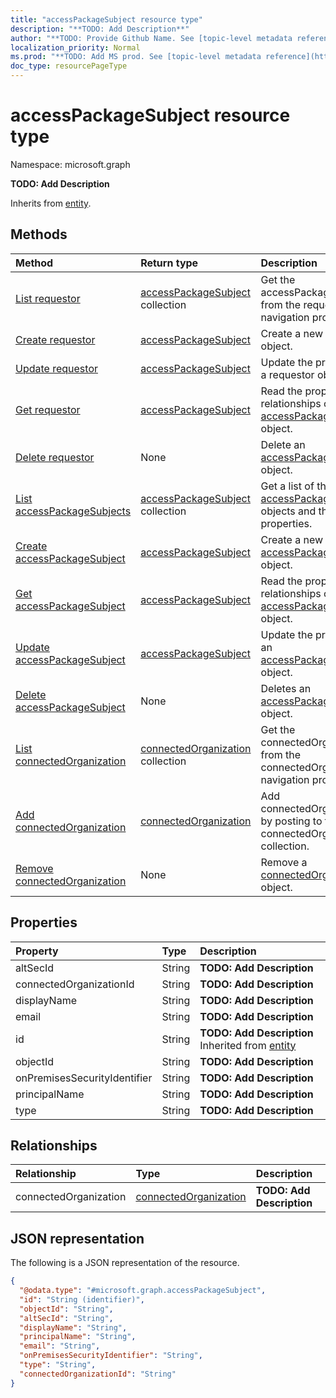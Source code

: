 ```yaml
---
title: "accessPackageSubject resource type"
description: "**TODO: Add Description**"
author: "**TODO: Provide Github Name. See [topic-level metadata reference](https://msgo.azurewebsites.net/add/document/guidelines/metadata.html#topic-level-metadata)**"
localization_priority: Normal
ms.prod: "**TODO: Add MS prod. See [topic-level metadata reference](https://msgo.azurewebsites.net/add/document/guidelines/metadata.html#topic-level-metadata)**"
doc_type: resourcePageType
---
```


# accessPackageSubject resource type

Namespace: microsoft.graph

**TODO: Add Description**


Inherits from [entity](../resources/entity.md).

## Methods
|Method|Return type|Description|
|:---|:---|:---|
|[List requestor](../api/accesspackageassignmentrequest-list-requestor.md)|[accessPackageSubject](../resources/accesspackagesubject.md) collection|Get the accessPackageSubjects from the requestor navigation property.|
|[Create requestor](../api/accesspackageassignmentrequest-post-requestor.md)|[accessPackageSubject](../resources/accesspackagesubject.md)|Create a new requestor object.|
|[Update requestor](../api/accesspackageassignmentrequest-update-requestor.md)|[accessPackageSubject](../resources/accesspackagesubject.md)|Update the properties of a requestor object.|
|[Get requestor](../api/accesspackageassignmentrequest-get-accesspackagesubject.md)|[accessPackageSubject](../resources/accesspackagesubject.md)|Read the properties and relationships of an [accessPackageSubject](../resources/accesspackagesubject.md) object.|
|[Delete requestor](../api/accesspackageassignmentrequest-delete-requestor.md)|None|Delete an [accessPackageSubject](../resources/accesspackagesubject.md) object.|
|[List accessPackageSubjects](../api/accesspackagesubject-list.md)|[accessPackageSubject](../resources/accesspackagesubject.md) collection|Get a list of the [accessPackageSubject](../resources/accesspackagesubject.md) objects and their properties.|
|[Create accessPackageSubject](../api/accesspackagesubject-create.md)|[accessPackageSubject](../resources/accesspackagesubject.md)|Create a new [accessPackageSubject](../resources/accesspackagesubject.md) object.|
|[Get accessPackageSubject](../api/accesspackagesubject-get.md)|[accessPackageSubject](../resources/accesspackagesubject.md)|Read the properties and relationships of an [accessPackageSubject](../resources/accesspackagesubject.md) object.|
|[Update accessPackageSubject](../api/accesspackagesubject-update.md)|[accessPackageSubject](../resources/accesspackagesubject.md)|Update the properties of an [accessPackageSubject](../resources/accesspackagesubject.md) object.|
|[Delete accessPackageSubject](../api/accesspackagesubject-delete.md)|None|Deletes an [accessPackageSubject](../resources/accesspackagesubject.md) object.|
|[List connectedOrganization](../api/accesspackagesubject-list-connectedorganization.md)|[connectedOrganization](../resources/connectedorganization.md) collection|Get the connectedOrganizations from the connectedOrganization navigation property.|
|[Add connectedOrganization](../api/accesspackagesubject-post-connectedorganization.md)|[connectedOrganization](../resources/connectedorganization.md)|Add connectedOrganization by posting to the connectedOrganization collection.|
|[Remove connectedOrganization](../api/accesspackagesubject-delete-connectedorganization.md)|None|Remove a [connectedOrganization](../resources/connectedorganization.md) object.|

## Properties
|Property|Type|Description|
|:---|:---|:---|
|altSecId|String|**TODO: Add Description**|
|connectedOrganizationId|String|**TODO: Add Description**|
|displayName|String|**TODO: Add Description**|
|email|String|**TODO: Add Description**|
|id|String|**TODO: Add Description** Inherited from [entity](../resources/entity.md)|
|objectId|String|**TODO: Add Description**|
|onPremisesSecurityIdentifier|String|**TODO: Add Description**|
|principalName|String|**TODO: Add Description**|
|type|String|**TODO: Add Description**|

## Relationships
|Relationship|Type|Description|
|:---|:---|:---|
|connectedOrganization|[connectedOrganization](../resources/connectedorganization.md)|**TODO: Add Description**|

## JSON representation
The following is a JSON representation of the resource.
<!-- {
  "blockType": "resource",
  "keyProperty": "id",
  "@odata.type": "microsoft.graph.accessPackageSubject",
  "baseType": "microsoft.graph.entity",
  "openType": false
}
-->
``` json
{
  "@odata.type": "#microsoft.graph.accessPackageSubject",
  "id": "String (identifier)",
  "objectId": "String",
  "altSecId": "String",
  "displayName": "String",
  "principalName": "String",
  "email": "String",
  "onPremisesSecurityIdentifier": "String",
  "type": "String",
  "connectedOrganizationId": "String"
}
```


